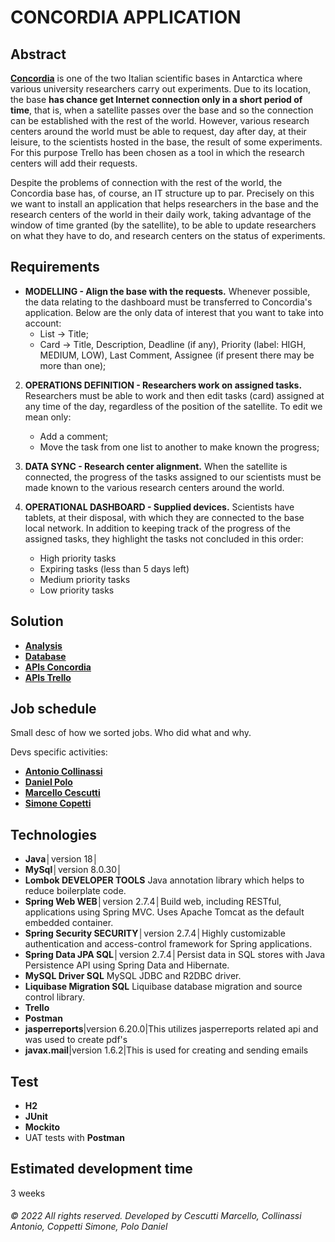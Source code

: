 # CONCORDIA APPLICATION
## Abstract

[**Concordia**](https://www.italiantartide.it/st-italo-francese-concordia/ ) is one of the two Italian scientific bases in Antarctica where various university researchers carry out experiments. Due to its location, the base **has chance get Internet connection only in a short period of time**, that is, when a satellite passes over the base and so the connection can be established with the rest of the world. However, various research centers around the world must be able to request, day after day, at their leisure, to the scientists hosted in the base, the result of some experiments. For this purpose Trello has been chosen as a tool in which the research centers will add their requests. 

Despite the problems of connection with the rest of the world, the Concordia base has, of course, an IT structure up to par. Precisely on this we want to install an application that helps researchers in the base and the research centers of the world in their daily work, taking advantage of the window of time granted (by the satellite), to be able to update researchers on what they have to do, and research centers on the status of experiments. 

## Requirements
 - **MODELLING - Align the base with the requests.** 
 Whenever possible, the data relating to the dashboard must be transferred to Concordia's application. Below are the only data of interest that you want to take into account:
	 - List → Title;
     - Card → Title, Description, Deadline (if any), Priority (label: HIGH, MEDIUM, LOW),  Last Comment, Assignee (if present there may be more than one);

2. **OPERATIONS DEFINITION - Researchers work on assigned tasks.**
Researchers must be able to work and then edit tasks (card) assigned at any time of the day, regardless of the position of the satellite. To edit we mean only:
     - Add a comment;
     - Move the task from one list to another to make known the progress;

3. **DATA SYNC - Research center alignment.**
When the satellite is connected, the progress of the tasks assigned to our scientists must be made known to the various research centers around the world.

4. **OPERATIONAL DASHBOARD - Supplied devices.**
Scientists have tablets, at their disposal, with which they are connected to the base local network. In addition to keeping track of the progress of the assigned tasks, they highlight the tasks not concluded in this order:
     - High priority tasks
     - Expiring tasks (less than 5 days left)
     - Medium priority tasks
     - Low priority tasks

## Solution
- [**Analysis**](src/resources/documents/md/solution/analysis/analysis.md)
- [**Database**](src/resources/documents/md/solution/database/database.md)
- [**APIs Concordia**](src/resources/documents/md/solution/api/concordia-api.md)
- [**APIs Trello**](src/resources/documents/md/solution/api/trello-api.md)

## Job schedule
Small desc of how we sorted jobs.
Who did what and why.

Devs specific activities:
- [**Antonio Collinassi**](src/resources/documents/md/job/antonio-collinassi.md)
- [**Daniel Polo**](src/resources/documents/md/job/daniel-polo.md)
- [**Marcello Cescutti**](src/resources/documents/md/job/marcello-cescutti.md)
- [**Simone Copetti**](src/resources/documents/md/job/simone-coppetti.md)

## Technologies
- **Java**│version 18│
- **MySql**│version 8.0.30│
- **Lombok  DEVELOPER TOOLS** Java annotation library which helps to reduce boilerplate code.
- **Spring Web  WEB**│version 2.7.4│Build web, including RESTful, applications using Spring MVC. Uses Apache Tomcat as the default embedded container.
- **Spring Security  SECURITY**│version 2.7.4│Highly customizable authentication and access-control framework for Spring applications.    
- **Spring Data JPA  SQL**│version 2.7.4│Persist data in SQL stores with Java Persistence API using Spring Data and Hibernate.  
- **MySQL Driver  SQL** MySQL JDBC and R2DBC driver.
- **Liquibase Migration  SQL** Liquibase database migration and source control library.
- **Trello**
- **Postman**
- **jasperreports**|version 6.20.0|This utilizes jasperreports related api and was used to create pdf's
- **javax.mail**|version 1.6.2|This is used for creating and sending emails
## Test
- **H2**
- **JUnit**
- **Mockito**
- UAT tests with **Postman**
## Estimated development time
3 weeks
###### © 2022 All rights reserved. Developed by Cescutti Marcello, Collinassi Antonio, Coppetti Simone, Polo Daniel 